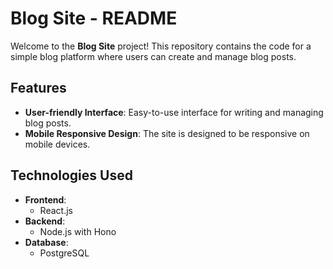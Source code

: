 # Blog Site - README

Welcome to the **Blog Site** project! This repository contains the code for a simple blog platform where users can create and manage blog posts.

## Features

- **User-friendly Interface**: Easy-to-use interface for writing and managing blog posts.
- **Mobile Responsive Design**: The site is designed to be responsive on mobile devices.

## Technologies Used

- **Frontend**:
  - React.js
- **Backend**:
  - Node.js with Hono
- **Database**:
  - PostgreSQL
